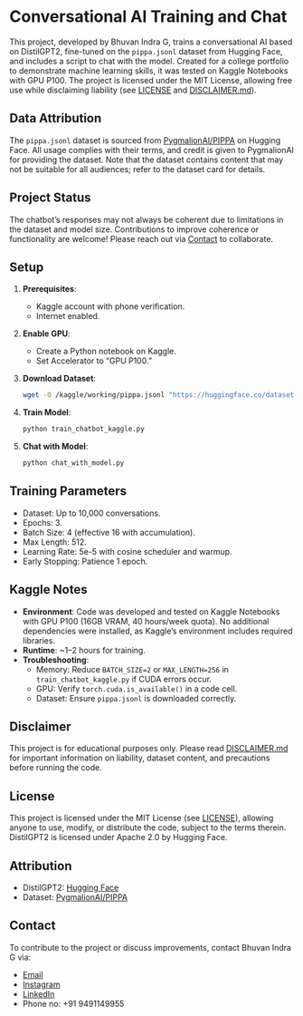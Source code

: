 # Conversational AI Training and Chat

This project, developed by Bhuvan Indra G, trains a conversational AI based on DistilGPT2, fine-tuned on the `pippa.jsonl` dataset from Hugging Face, and includes a script to chat with the model. Created for a college portfolio to demonstrate machine learning skills, it was tested on Kaggle Notebooks with GPU P100. The project is licensed under the MIT License, allowing free use while disclaiming liability (see [LICENSE](LICENSE.txt) and [DISCLAIMER.md](DISCLAIMER.md)).

## Data Attribution

The `pippa.jsonl` dataset is sourced from [PygmalionAI/PIPPA](https://huggingface.co/datasets/PygmalionAI/PIPPA) on Hugging Face. All usage complies with their terms, and credit is given to PygmalionAI for providing the dataset. Note that the dataset contains content that may not be suitable for all audiences; refer to the dataset card for details.

## Project Status

The chatbot’s responses may not always be coherent due to limitations in the dataset and model size. Contributions to improve coherence or functionality are welcome! Please reach out via [Contact](#contact) to collaborate.

## Setup

1. **Prerequisites**:
   - Kaggle account with phone verification.
   - Internet enabled.

2. **Enable GPU**:
   - Create a Python notebook on Kaggle.
   - Set Accelerator to “GPU P100.”

3. **Download Dataset**:
   ```bash
   wget -O /kaggle/working/pippa.jsonl "https://huggingface.co/datasets/PygmalionAI/PIPPA/resolve/main/pippa.jsonl"
   ```

4. **Train Model**:
   ```bash
   python train_chatbot_kaggle.py
   ```

5. **Chat with Model**:
   ```bash
   python chat_with_model.py
   ```

## Training Parameters

- Dataset: Up to 10,000 conversations.
- Epochs: 3.
- Batch Size: 4 (effective 16 with accumulation).
- Max Length: 512.
- Learning Rate: 5e-5 with cosine scheduler and warmup.
- Early Stopping: Patience 1 epoch.

## Kaggle Notes

- **Environment**: Code was developed and tested on Kaggle Notebooks with GPU P100 (16GB VRAM, 40 hours/week quota). No additional dependencies were installed, as Kaggle’s environment includes required libraries.
- **Runtime**: ~1–2 hours for training.
- **Troubleshooting**:
  - Memory: Reduce `BATCH_SIZE=2` or `MAX_LENGTH=256` in `train_chatbot_kaggle.py` if CUDA errors occur.
  - GPU: Verify `torch.cuda.is_available()` in a code cell.
  - Dataset: Ensure `pippa.jsonl` is downloaded correctly.

## Disclaimer

This project is for educational purposes only. Please read [DISCLAIMER.md](DISCLAIMER.md) for important information on liability, dataset content, and precautions before running the code.

## License

This project is licensed under the MIT License (see [LICENSE](LICENSE.txt)), allowing anyone to use, modify, or distribute the code, subject to the terms therein. DistilGPT2 is licensed under Apache 2.0 by Hugging Face.

## Attribution

- DistilGPT2: [Hugging Face](https://huggingface.co/distilgpt2)
- Dataset: [PygmalionAI/PIPPA](https://huggingface.co/datasets/PygmalionAI/PIPPA)

## Contact

To contribute to the project or discuss improvements, contact Bhuvan Indra G via:
- [Email](mailto:gbindra21@gmail.com)
- [Instagram](https://www.instagram.com/bhuvan_indra_0520/)
- [LinkedIn](https://www.linkedin.com/in/bhuvan-indra-995828274?utm_source=share&utm_campaign=share_via&utm_content=profile&utm_medium=android_app)
- Phone no: +91 9491149955
